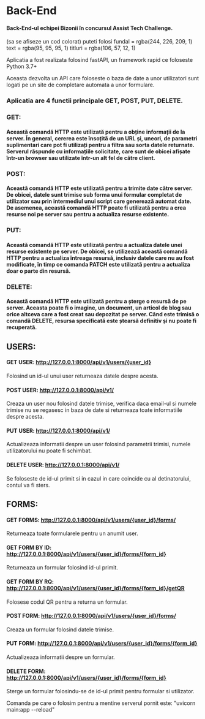 # Back-End
#### Back-End-ul echipei Bizonii în concursul Assist Tech Challenge.

(sa se afiseze un cod colorat)
puteti folosi
fundal = rgba(244, 226, 209, 1)
text = rgba(95, 95, 95, 1)
titluri = rgba(106, 57, 12, 1)
 
Aplicatia a fost realizata folosind fastAPI, un framework rapid ce foloseste Python 3.7+

Aceasta dezvolta un API care foloseste o baza de date a unor utilizatori sunt logati pe
un site de completare automata a unor formulare.

### Aplicatia are 4 functii principale GET, POST, PUT, DELETE.

### GET:
#### Această comandă HTTP este utilizată pentru a obține informații de la server. În general, cererea este însoțită de un URL și, uneori, de parametri suplimentari care pot fi utilizați pentru a filtra sau sorta datele returnate. Serverul răspunde cu informațiile solicitate, care sunt de obicei afișate într-un browser sau utilizate într-un alt fel de către client.

### POST:
#### Această comandă HTTP este utilizată pentru a trimite date către server. De obicei, datele sunt trimise sub forma unui formular completat de utilizator sau prin intermediul unui script care generează automat date. De asemenea, această comandă HTTP poate fi utilizată pentru a crea resurse noi pe server sau pentru a actualiza resurse existente.

### PUT:
#### Această comandă HTTP este utilizată pentru a actualiza datele unei resurse existente pe server. De obicei, se utilizează această comandă HTTP pentru a actualiza întreaga resursă, inclusiv datele care nu au fost modificate, în timp ce comanda PATCH este utilizată pentru a actualiza doar o parte din resursă.

### DELETE:
#### Această comandă HTTP este utilizată pentru a șterge o resursă de pe server. Aceasta poate fi o imagine, un document, un articol de blog sau orice altceva care a fost creat sau depozitat pe server. Când este trimisă o comandă DELETE, resursa specificată este ștearsă definitiv și nu poate fi recuperată.


## USERS:
#### GET USER: http://127.0.0.1:8000/api/v1/users/{user_id}
Folosind un id-ul unui user returneaza datele despre acesta.
#### POST USER: http://127.0.0.1:8000/api/v1/
Creaza un user nou folosind datele trimise, verifica daca email-ul si numele trimise nu se regasesc 
in baza de date si returneaza toate informatiile despre acesta.
#### PUT USER: http://127.0.0.1:8000/api/v1/
Actualizeaza informatii despre un user folosind parametrii trimisi, numele utilizatorului nu poate fi schimbat.
#### DELETE USER: http://127.0.0.1:8000/api/v1/
Se foloseste de id-ul primit si in cazul in care coincide cu al detinatorului, contul va fi sters.

## FORMS:
#### GET FORMS: http://127.0.0.1:8000/api/v1/users/{user_id}/forms/
Returneaza toate formularele pentru un anumit user.
#### GET FORM BY ID: http://127.0.0.1:8000/api/v1/users/{user_id}/forms/{form_id}
Returneaza un formular folosind id-ul primit.
#### GET FORM BY RQ: http://127.0.0.1:8000/api/v1/users/{user_id}/forms/{form_id}/getQR
Folosese codul QR pentru a returna un formular.
#### POST FORM: http://127.0.0.1:8000/api/v1/users/{user_id}/forms/
Creaza un formular folosind datele trimise.
#### PUT FORM: http://127.0.0.1:8000/api/v1/users/{user_id}/forms/{form_id}
Actualizeaza informatii despre un formular.
#### DELETE FORM: http://127.0.0.1:8000/api/v1/users/{user_id}/forms/{form_id}
Sterge un formular folosindu-se de id-ul primit pentru formular si utilizator.




Comanda pe care o folosim pentru a mentine serverul pornit este: "uvicorn main:app --reload"